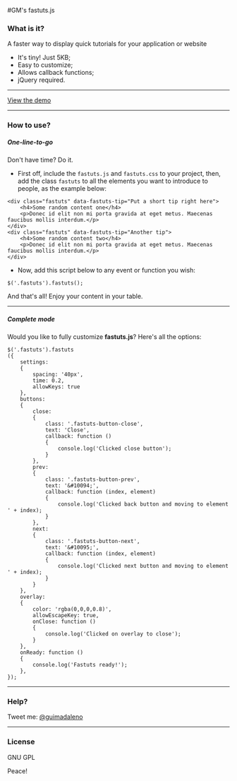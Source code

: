 #GM's fastuts.js

### What is it?

A faster way to display quick tutorials for your application or website

  - It's tiny! Just 5KB;
  - Easy to customize;
  - Allows callback functions;
  - jQuery required.

---

[View the demo](https://guimadaleno.github.io/demos/fastuts.js)

---

### How to use?

##### One-line-to-go

Don't have time? Do it.

- First off, include the `fastuts.js` and `fastuts.css` to your project, then, add the class `fastuts` to all the elements you want to introduce to people, as the example below:
```
<div class="fastuts" data-fastuts-tip="Put a short tip right here">
	<h4>Some random content one</h4>
	<p>Donec id elit non mi porta gravida at eget metus. Maecenas faucibus mollis interdum.</p>
</div>
<div class="fastuts" data-fastuts-tip="Another tip">
	<h4>Some random content two</h4>
	<p>Donec id elit non mi porta gravida at eget metus. Maecenas faucibus mollis interdum.</p>
</div>
```

- Now, add this script below to any event or function you wish:
```
$('.fastuts').fastuts();
```
And that's all! Enjoy your content in your table.

---

##### Complete mode
Would you like to fully customize **fastuts.js**? Here's all the options:

```
$('.fastuts').fastuts
({
	settings:
	{
		spacing: '40px',
		time: 0.2,
		allowKeys: true
	},
	buttons:
	{
		close:
		{
			class: '.fastuts-button-close',
			text: 'Close',
			callback: function ()
			{
				console.log('Clicked close button');
			}
		},
		prev:
		{
			class: '.fastuts-button-prev',
			text: '&#10094;',
			callback: function (index, element)
			{
				console.log('Clicked back button and moving to element ' + index);
			}
		},
		next:
		{
			class: '.fastuts-button-next',
			text: '&#10095;',
			callback: function (index, element)
			{
				console.log('Clicked next button and moving to element ' + index);
			}
		}
	},
	overlay:
	{
		color: 'rgba(0,0,0,0.8)',
		allowEscapeKey: true,
		onClose: function ()
		{
			console.log('Clicked on overlay to close');
		}
	},
	onReady: function ()
	{
		console.log('Fastuts ready!');
	},
});
```

---

### Help?
Tweet me: [@guimadaleno](http://twitter.com/guimadaleno)

---

### License
GNU GPL

Peace!
